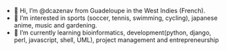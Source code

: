 - 👋 Hi, I’m @dcazenav from Guadeloupe in the West Indies (French).
- 👀 I’m interested in sports (soccer, tennis, swimming, cycling), japanese anime, music and gardening.
- 🌱 I’m currently learning bioinformatics, development(python, django, perl, javascript, shell, UML), project management and entrepreneurship
<!---
dcazenav/dcazenav is a ✨ special ✨ repository because its `README.md` (this file) appears on your GitHub profile.
You can click the Preview link to take a look at your changes.
--->
